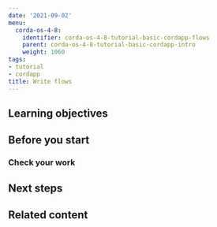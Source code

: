 ```yaml
---
date: '2021-09-02'
menu:
  corda-os-4-8:
    identifier: corda-os-4-8-tutorial-basic-cordapp-flows
    parent: corda-os-4-8-tutorial-basic-cordapp-intro
    weight: 1060
tags:
- tutorial
- cordapp
title: Write flows
---
```



## Learning objectives




## Before you start





### Check your work


## Next steps


## Related content
